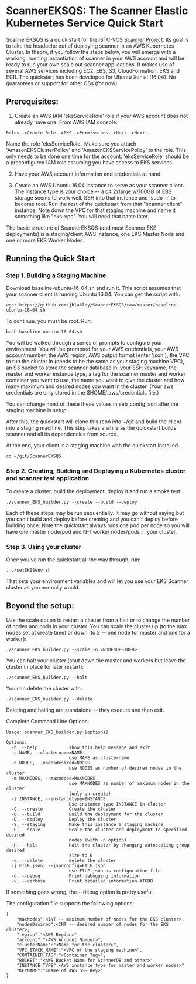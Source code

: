# ScannerEKSQS: The Scanner Elastic Kubernetes Service Quick Start
ScannerEKSQS is a quick start for the ISTC-VCS [Scanner Project](https://github.com/scanner-research/scanner). Its goal is to take  the headache out of deploying scanner in an AWS Kubernetes Cluster. In theory, if you follow the steps below, you will emerge with a working, running instantiation of scanner in your AWS account and will be ready to run your own scale out scanner applications. It makes use of several AWS services including EC2, EBS, S3, CloudFormation, EKS and ECR. The quickstart has been developed for Ubuntu Xenial (16.04). No guarantees or support for other OSs (for now).

## Prerequisites: 

 1. Create an AWS IAM 'eksServiceRole' role if your AWS account does not already have one. From AWS IAM console:

```
Roles-->Create Role-->EKS-->Permissions-->Next-->Next. 
```

Name the role 'eksServiceRole'. Make sure you attach 'AmazonEKSClusterPolicy' and 'AmazonEKSServicePolicy' to the role. This only needs to be done one time for the account. 'eksServiceRole' should be a preconfigured IAM role assuming you have access to EKS services.

 2. Have your AWS account information and credentials at hand. 

 3. Create an AWS Ubuntu 16.04 instance to serve as your scanner client. The instance type is your choice -- a c4.2xlarge w/100GB of EBS storage seems to work well. SSH into that instance and 'sudo -i' to become root. Run the rest of the quickstart from that "scanner client" instance. Note down the VPC for that staging machine and name it something like "eks-vpc". You will need that name later.

The basic structure of ScannerEKSQS (and most Scanner EKS deployments) is a staging/client AWS instance, one EKS Master Node and one or more EKS Worker Nodes.

## Running the Quick Start

### Step 1. Building a Staging Machine
Download baseline-ubuntu-16-04.sh and run it. This script assumes that your scanner client is running Ubuntu 16.04. You can get the script with:

```
wget https://github.com/jblakley/ScannerEKSQS/raw/master/baseline-ubuntu-16-04.sh
```

To continue, you must be root. Run:

```
bash baseline-ubuntu-16-04.sh 
```
You will be walked through a series of prompts to configure your environment. You will be prompted for your AWS credentials, your AWS account number, the AWS region, AWS output format (enter 'json'), the VPC to run the cluster in (needs to be the same as your staging machine VPC), an S3 bucket to store the scanner database in, your SSH keyname, the master and worker instance type, a tag for the scanner master and worker container you want to use, the name you want to give the cluster and how many maximum and desired nodes you want in the cluster. (Your aws credentials are only stored in the $HOME/.aws/credentials file.)

You can change most of these these values in seb_config.json after the staging machine is setup.

After this, the quickstart will clone this repo into ~/git and build the client into a staging machine. This step takes a while as the quickstart builds scanner and all its dependencies from source.

At the end, your client is a staging machine with the quickstart installed.

```
cd ~/git/ScannerEKSQS
```

### Step 2. Creating, Building and Deploying a Kubernetes cluster and scanner test application
To create a cluster, build the deployment, deploy it and run a smoke test:

```
./scanner_EKS_builder.py --create --build --deploy
```

Each of these steps may be run sequentially. It may go without saying but you can't build and deploy before creating and you can't deploy before building once. Note the quickstart always runs one pod per node so you will have one master node/pod and N-1 worker nodes/pods in your cluster.

### Step 3. Using your cluster
Once you've run the quickstart all the way through, run:

```
. ./setEKSSenv.sh
```

That sets your environment variables and will let you use your EKS Scanner cluster as you normally would.

## Beyond the setup:
Use the scale option to restart a cluster from a halt or to change the number of nodes and pods in your cluster. You can scale the cluster up (to the max nodes set at create time) or down (to 2 -- one node for master and one for a worker):

```
./scanner_EKS_builder.py --scale -n <NODESDESIRED>
```

You can halt your cluster (shut down the master and workers but leave the cluster in place for later restart):

```
./scanner_EKS_builder.py --halt
```

You can delete the cluster with:

```
./scanner_EKS_builder.py --delete
```
Deleting and halting are standalone -- they execute and then exit. 

Complete Command Line Options:

```
Usage: scanner_EKS_builder.py [options]

Options:
  -h, --help            show this help message and exit
  -c NAME, --clustername=NAME
                        use NAME as clustername
  -n NODES, --nodesdesired=NODES
                        use NODES as number of desired nodes in the cluster
  -m MAXNODES, --maxnodes=MAXNODES
                        use MAXNODES as number of maximum nodes in the cluster
                        (only on create)
  -i INSTANCE, --instancetype=INSTANCE
                        Use instance type INSTANCE in cluster
  -C, --create          Create the cluster
  -B, --build           Build the deployment for the cluster
  -D, --deploy          Deploy the cluster
  -S, --staging         Make this instance a staging machine
  -G, --scale           Scale the cluster and deployment to specified desired
                        nodes (with -n option)
  -H, --halt            Halt the cluster by changing autoscaling group desired
                        size to 0
  -e, --delete          delete the cluster
  -j FILE.json, --jsonconfig=FILE.json
                        use FILE.json as configuration file
  -d, --debug           Print debugging information
  -v, --verbose         Print detailed information #TODO
```

If something goes wrong, the --debug option is pretty useful.

The configuration file supports the following options:

```
{
	"maxNodes":<INT -- maximum number of nodes for the EKS cluster>,
	"nodesDesired":<INT -- desired number of nodes for the EKS cluster>,
	"region":"<AWS Region>",
	"account":"<AWS Account Number>",
	"clusterName":"<Name for the cluster>",
	"VPC_STACK_NAME":"<VPC of the staging machine>",
	"CONTAINER_TAG":"<Container Tag>",
	"BUCKET":"<AWS Bucket Name for ScannerDB and other>"
	"INSTANCE_TYPE":<AWS instance type for master and worker nodes>"
	"KEYNAME":"<Name of AWS SSH Key>"
}
```
